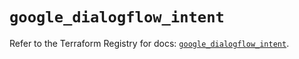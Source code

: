 # `google_dialogflow_intent`

Refer to the Terraform Registry for docs: [`google_dialogflow_intent`](https://registry.terraform.io/providers/drfaust92/google/4.16.4/docs/resources/dialogflow_intent).
